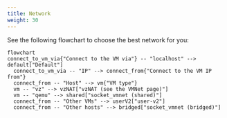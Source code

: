 ```yaml
---
title: Network
weight: 30
---
```


See the following flowchart to choose the best network for you:
```mermaid
flowchart
connect_to_vm_via{"Connect to the VM via"} -- "localhost" --> default["Default"]
  connect_to_vm_via -- "IP" --> connect_from{"Connect to the VM IP from"}
  connect_from -- "Host" --> vm{"VM type"}
  vm -- "vz" --> vzNAT["vzNAT (see the VMNet page)"]
  vm -- "qemu" --> shared["socket_vmnet (shared)"]
  connect_from -- "Other VMs" --> userV2["user-v2"]
  connect_from -- "Other hosts" --> bridged["socket_vmnet (bridged)"]
```
